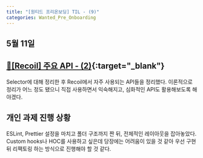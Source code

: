 ```yaml
---
title: "[원티드 프리온보딩] TIL - (9)"
categories: Wanted_Pre_Onboarding
---
```


## 5월 11일

## [🔗[Recoil] 주요 API - (2)](https://moon-ga.github.io/recoil/2-recoil-api/){:target="\_blank"}

Selector에 대해 정리한 후 Recoil에서 자주 사용되는 API들을 정리했다. 이론적으로 정리가 어느 정도 됐으니 직접 사용하면서 익숙해지고, 심화적인 API도 활용해보도록 해야겠다.

## 개인 과제 진행 상황

ESLint, Prettier 설정을 마치고 폴더 구조까지 짠 뒤, 전체적인 레이아웃을 잡아놓았다. Custom hooks나 HOC를 사용하고 싶은데 당장에는 어려움이 있을 것 같아 우선 구현 뒤 리팩토링 하는 방식으로 진행해야 할 것 같다.
